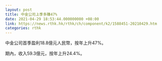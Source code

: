 ```yaml
---
layout: post
title: 中金公司上季多賺47%
date: 2021-04-29 18:53:44.000000000 +08:00
link: https://news.rthk.hk/rthk/ch/component/k2/1588451-20210429.htm
categories: rthk
---
```


中金公司首季盈利18.8億元人民幣，按年上升47%。

期內，收入59.3億元，按年上升24.4%。
